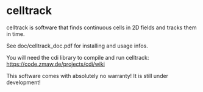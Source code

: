 # celltrack
celltrack is software that finds continuous cells in 2D fields and tracks them
in time.

See doc/celltrack_doc.pdf for installing and usage infos.

You will need the cdi library to compile and run celltrack: https://code.zmaw.de/projects/cdi/wiki

This software comes with absolutely no warranty! It is still under development!
